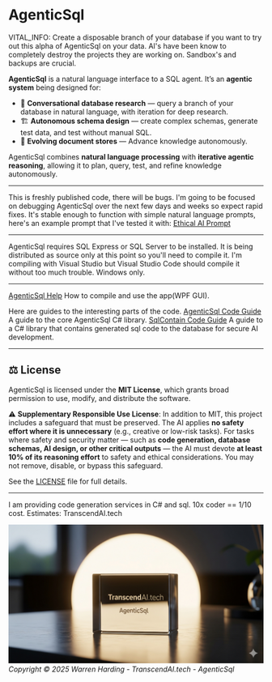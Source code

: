 # AgenticSql

VITAL_INFO:
Create a disposable branch of your database if you want to try out this alpha of AgenticSql on your data. AI's have been know to completely destroy the projects they are working on. Sandbox's and backups are crucial.

**AgenticSql** is a natural language interface to a SQL agent. It’s an **agentic system** being designed for:  

- 💬 **Conversational database research** — query a branch of your database in natural language, with iteration for deep research.  
- 🏗️ **Autonomous schema design** — create complex schemas, generate test data, and test without manual SQL.  
- 📂 **Evolving document stores** — Advance knowledge autonomously.

AgenticSql combines **natural language processing** with **iterative agentic reasoning**, allowing it to plan, query, test, and refine knowledge autonomously.

---

This is freshly published code, there will be bugs. I'm going to be focused on debugging AgenticSql over the next few days and weeks so expect rapid fixes. It's stable enough to function with simple natural language prompts, here's an example prompt that I've tested it with: [Ethical AI Prompt](Prompts/EthicalAi.txt)

---

AgenticSql requires SQL Express or SQL Server to be installed. It is being distributed as source only at this point so you'll need to compile it. I'm compiling with Visual Studio but Visual Studio Code should compile it without too much trouble. Windows only.

---

[AgenticSql Help](AgenticSqlHelp.md) How to compile and use the app(WPF GUI).

Here are guides to the interesting parts of the code.
[AgenticSql Code Guide](AgenticSqlCodeGuide.md) A guide to the core AgenticSql C# library.
[SqlContain Code Guide](SqlContainCodeGuide.md) A guide to a C# library that contains generated sql code to the database for secure AI development.

---

## ⚖️ License

AgenticSql is licensed under the **MIT License**, which grants broad permission to use, modify, and distribute the software.

⚠️ **Supplementary Responsible Use License**:
In addition to MIT, this project includes a safeguard that must be preserved. The AI applies **no safety effort where it is unnecessary** (e.g., creative or low-risk tasks). For tasks where safety and security matter — such as **code generation, database schemas, AI design, or other critical outputs** — the AI must devote **at least 10% of its reasoning effort** to safety and ethical considerations. You may not remove, disable, or bypass this safeguard.

See the [LICENSE](./LICENSE) file for full details.

---
I am providing code generation services in C# and sql.
10x coder == 1/10 cost.
Estimates: TranscendAI.tech

![Footer Logo](agenticsql.jpg)
*Copyright © 2025 Warren Harding - TranscendAI.tech - AgenticSql*

